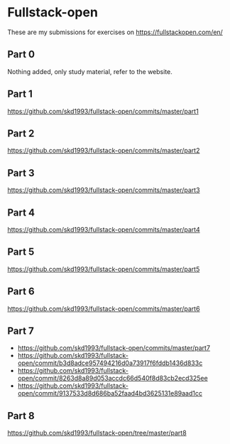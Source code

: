 # Fullstack-open

These are my submissions for exercises on https://fullstackopen.com/en/

## Part 0

Nothing added, only study material, refer to the website.

## Part 1

https://github.com/skd1993/fullstack-open/commits/master/part1

## Part 2

https://github.com/skd1993/fullstack-open/commits/master/part2

## Part 3

https://github.com/skd1993/fullstack-open/commits/master/part3

## Part 4

https://github.com/skd1993/fullstack-open/commits/master/part4

## Part 5

https://github.com/skd1993/fullstack-open/commits/master/part5

## Part 6

https://github.com/skd1993/fullstack-open/commits/master/part6

## Part 7

* https://github.com/skd1993/fullstack-open/commits/master/part7
* https://github.com/skd1993/fullstack-open/commit/b3d8adce957494216d0a73917f6fddb1436d833c
* https://github.com/skd1993/fullstack-open/commit/8263d8a89d053accdc66d540f8d83cb2ecd325ee
* https://github.com/skd1993/fullstack-open/commit/9137533d8d686ba52faad4bd3625131e89aad1cc

## Part 8

https://github.com/skd1993/fullstack-open/tree/master/part8
